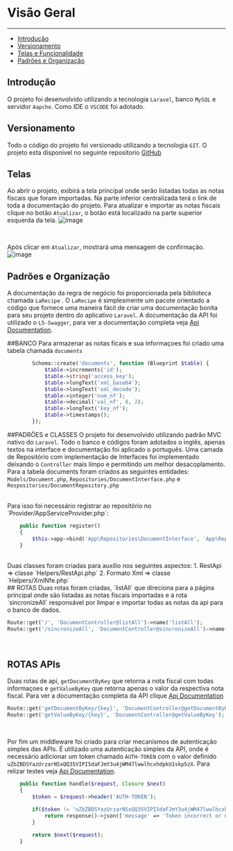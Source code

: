 # Visão Geral

---

- [Introdução](#section-1)
- [Versionamento](#section-2)
- [Telas e Funcionalidade](#section-3)
- [Padrões e Organização](#section-4)



<a name="section-1"></a>
## Introdução

O projeto foi desenvolvido utilizando a tecnologia `Laravel`, banco `MySQL`  e servidor `Aapche`.
Como IDE o `VSCODE` foi adotado.

<a name="section-2"></a>
## Versionamento

Todo o código do projeto foi versionado utilizando a tecnologia `GIT`. O projeto esta disponivel no seguinte repositorio 
<a href="https://github.com/alexfd7/desafio" target="_blank">GitHub</a>


<a name="section-4"></a>
## Telas

Ao abrir o projeto, exibirá a tela principal onde serão listadas todas as notas fiscais que foram importadas. 
Na parte inferior centralizada terá o link de toda a documentação do projeto.
Para atualizar e importar as notas fiscais clique no botão `Atualizar`, o botão está localizado na parte superior esquerda da tela.
![image](/images/tela1.png)

<br>

Após clicar em `Atualizar`, mostrará uma mensagem de confirmação.
![image](/images/tela2.jpg)

<a name="section-4"></a>
## Padrões e Organização

A documentação da regra de negócio foi proporcionada pela biblioteca chamada `LaRecipe` . O `LaRecipe` é simplesmente um pacote orientado a código que fornece uma maneira fácil de criar uma documentação bonita para seu projeto dentro do aplicativo `Laravel`. A documentação da API foi utilizado o `L5-Swagger`,  para ver a documentação completa veja <a href="/api/documentation" target="_blank">Api Documentation</a>.


##BANCO 
Para armazenar as notas ficais e sua informaçoes foi criado uma tabela chamada `documents`
```php
        Schema::create('documents', function (Blueprint $table) {
            $table->increments('id');            
            $table->string('access_key');
            $table->longText('xml_base64');
            $table->longText('xml_decode');
            $table->integer('num_nf');  
            $table->decimal('val_nf', 8, 2);
            $table->longText('key_nf');
            $table->timestamps();
        });
```


##PADRÕES e CLASSES 
O projeto foi desenvolvido utilizando padrão MVC nativo do `Laravel`.  Todo o banco e códigos foram adotados o inglês, apenas textos na interface e documentação foi aplicado o português. Uma camada de Repositório com implementação de Interfaces foi implementado deixando o `Controller` mais limpo e permitindo um melhor desacoplamento.
Para a tabela documents foram criados as seguintes entidades:  `Models/Document.php`, `Repositories/DocumentInterface.php` e `Respositories/DocumentRepository.php`

<br>
Para isso foi necessário registrar ao repositório no `Provider/AppServiceProvider.php`:

```php
    public function register()
    {
        $this->app->bind('App\Repositories\DocumentInterface', 'App\Repositories\DocumentRepository');        
    }
```

<br>
Duas classes foram criadas para auxílio nos seguintes aspectos:
     1. RestApi => classe `Helpers/RestApi.php`
     2. Formato Xml => classe `Helpers/XmlNfe.php`

<br>
## ROTAS
Duas rotas foram criadas, `listAll` que direciona para a página principal onde são listadas as notas fiscais importadas e a rota `sincronizeAll` responsável por limpar e importar todas as notas da api para o banco de dados.

```php
Route::get('/', 'DocumentController@listAll')->name('listAll');
Route::get('/sincronizeAll', 'DocumentController@sincronizeAll')->name('sincronizeAll');
```

<br>


## ROTAS APIs
Duas rotas de api, `getDocumentByKey`  que retorna a nota fiscal com todas informaçoes e  `getValueByKey`  que retorna apenas o valor da respectiva nota fiscal. Para ver a documentação completa da API clique <a href="/api/documentation" target="_blank">Api Documentation</a>

```php
Route::get('getDocumentByKey/{key}', 'DocumentController@getDocumentByKey');
Route::get('getValueByKey/{key}', 'DocumentController@getValueByKey');
```

<br>

Por fim um middleware foi criado para criar mecanismos de autenticação simples das APIs. É utilizado uma autenticação simples da API, onde é necessário adicionar um token chamado `AUTH-TOKEN` com o valor definido `uZbZBDSYazUrzarNSxQQ35VIPI5daFJmY3u4jWM47lwwlhcxhdpkU1skp5zX`. Para relizar testes veja <a href="/api/documentation" target="_blank">Api Documentation</a>.

```php
    public function handle($request, Closure $next)
    {
        $token = $request->header('AUTH-TOKEN');
                
        if($token != 'uZbZBDSYazUrzarNSxQQ35VIPI5daFJmY3u4jWM47lwwlhcxhdpkU1skp5zX'){
            return response()->json(['message' => 'Token incorrect or not found!'],401);
        }

        return $next($request);
    }
```




